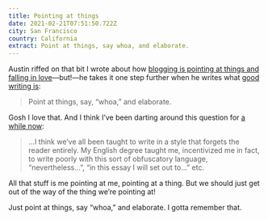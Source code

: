 ```yaml
---
title: Pointing at things
date: 2021-02-21T07:51:50.722Z
city: San Francisco
country: California
extract: Point at things, say whoa, and elaborate.
---
```

Austin riffed on that bit I wrote about how [blogging is pointing at things and falling in love](https://buttondown.email/robinrendle/archive/8907d5a1-bc42-4a51-a1fb-19e0af6f40ec)—but!—he takes it one step further when he writes what [good writing is](https://austinkleon.com/2021/02/16/pointing-at-things/):

> Point at things, say, “whoa,” and elaborate.

Gosh I love that. And I think I’ve been darting around this question for [a while now](https://www.robinrendle.com/notes/indeterminacy):

> ...I think we’ve all been taught to write in a style that forgets the reader entirely. My English degree taught me, incentivized me in fact, to write poorly with this sort of obfuscatory language, “nevertheless...”, “in this essay I will set out to...” etc.

All that stuff is me pointing at me, pointing at a thing. But we should just get out of the way of the thing we’re pointing at!

Just point at things, say “whoa,” and elaborate. I gotta remember that.
